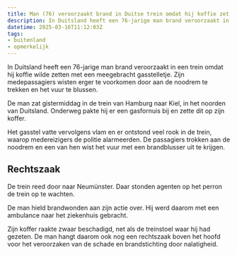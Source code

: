 ```yaml
---
title: Man (76) veroorzaakt brand in Duitse trein omdat hij koffie zet op gasstel
description: In Duitsland heeft een 76-jarige man brand veroorzaakt in een trein omdat hij koffie wilde zetten met een meegebracht gasstelletje
datetime: 2025-03-16T11:12:03Z
tags:
- buitenland
- opmerkelijk
---
```


In Duitsland heeft een 76-jarige man brand veroorzaakt in een trein omdat hij koffie wilde zetten met een meegebracht gasstelletje. Zijn medepassagiers wisten erger te voorkomen door aan de noodrem te trekken en het vuur te blussen.

De man zat gistermiddag in de trein van Hamburg naar Kiel, in het noorden van Duitsland. Onderweg pakte hij er een gasfornuis bij en zette dit op zijn koffer.

Het gasstel vatte vervolgens vlam en er ontstond veel rook in de trein, waarop medereizigers de politie alarmeerden. De passagiers trokken aan de noodrem en een van hen wist het vuur met een brandblusser uit te krijgen.

## Rechtszaak

De trein reed door naar Neumünster. Daar stonden agenten op het perron de trein op te wachten.

De man hield brandwonden aan zijn actie over. Hij werd daarom met een ambulance naar het ziekenhuis gebracht.

Zijn koffer raakte zwaar beschadigd, net als de treinstoel waar hij had gezeten. De man hangt daarom ook nog een rechtszaak boven het hoofd voor het veroorzaken van de schade en brandstichting door nalatigheid.
